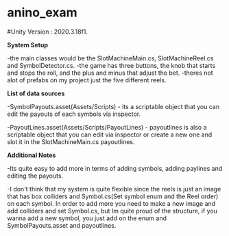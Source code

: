 # anino_exam

#Unity Version : 2020.3.18f1.

**System Setup**

-the main classes would be the SlotMachineMain.cs, SlotMachineReel.cs and SymbolDetector.cs.
-the game has three buttons, the knob that starts and stops the roll, and the plus and minus that adjust the bet.
-theres not alot of prefabs on my project just the five different reels.

**List of data sources**

-SymbolPayouts.asset(Assets/Scripts) - its a scriptable object that you can edit the payouts of each symbols via inspector.

-PayoutLines.asset(Assets/Scripts/PayoutLines) - payoutlines is also a scriptable object that you can edit via inspector or create a new one and slot it in the SlotMachineMain.cs payoutlines.

**Additional Notes**

-Its quite easy to add more in terms of adding symbols, adding paylines and editing the payouts.

-I don't think that my system is quite flexible since the reels is just an image that has box colliders and Symbol.cs(Set symbol enum and the Reel order) on each symbol. In order to add more you need to make a new image and add colliders and set Symbol.cs, but Im quite proud of the structure, if you wanna add a new symbol, you just add on the enum and SymbolPayouts.asset and payoutlines.
